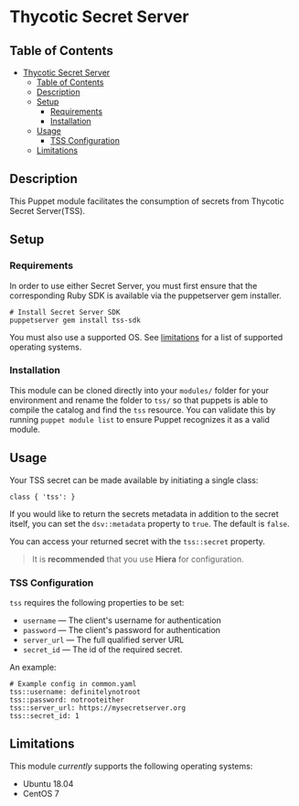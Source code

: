 # Thycotic Secret Server

## Table of Contents

- [Thycotic Secret Server](#thycotic-secret-server)
  - [Table of Contents](#table-of-contents)
  - [Description](#description)
  - [Setup](#setup)
    - [Requirements](#requirements)
    - [Installation](#installation)
  - [Usage](#usage)
    - [TSS Configuration](#tss-configuration)
  - [Limitations](#limitations)

## Description

This Puppet module facilitates the consumption of secrets from Thycotic Secret Server(TSS).

## Setup

### Requirements

In order to use either Secret Server, you must first ensure that the corresponding Ruby SDK is available via the puppetserver gem installer.

```
# Install Secret Server SDK
puppetserver gem install tss-sdk
```

You must also use a supported OS. See [limitations](#limitations) for a list of supported operating systems.

### Installation

This module can be cloned directly into your `modules/` folder for your environment and rename the folder to `tss/` so that puppets is able to compile the catalog and find the `tss` resource. You can validate this by running `puppet module list` to ensure Puppet recognizes it as a valid module.

## Usage

Your TSS secret can be made available by initiating a single class:

```
class { 'tss': }
```

If you would like to return the secrets metadata in addition to the secret itself, you can set the `dsv::metadata` property to `true`. The default is `false`.

You can access your returned secret with the `tss::secret` property.

> It is **recommended** that you use **Hiera** for configuration.

### TSS Configuration

`tss` requires the following properties to be set:

- `username` — The client's username for authentication
- `password` — The client's password for authentication
- `server_url` — The full qualified server URL
- `secret_id` — The id of the required secret.

An example:

```
# Example config in common.yaml
tss::username: definitelynotroot
tss::password: notrooteither
tss::server_url: https://mysecretserver.org
tss::secret_id: 1
```

## Limitations

This module _currently_ supports the following operating systems:

- Ubuntu 18.04
- CentOS 7
